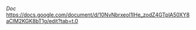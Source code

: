 *Doc* <br/>
https://docs.google.com/document/d/10NvNbrxeoI1lHe_zodZ4GTplA50XY8aClM2KGK8bT1g/edit?tab=t.0

